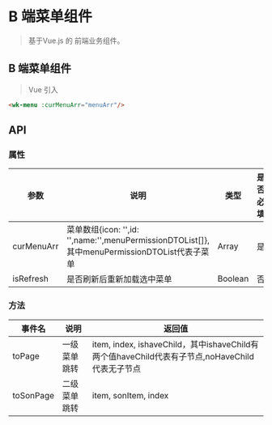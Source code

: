 # B 端菜单组件
> 基于Vue.js 的 前端业务组件。

## B 端菜单组件
> Vue 引入

<wk-menu :curMenuArr="menuArr"/>

```` html
<wk-menu :curMenuArr="menuArr"/>
````

## API

### 属性

|参数|说明|类型|是否必填|默认值|
|---|----|---|-------|-----|
|curMenuArr|菜单数组{icon: \'\',id: \'\',name:\'\',menuPermissionDTOList\[\]},其中menuPermissionDTOList代表子菜单|Array|是|--|
|isRefresh|是否刷新后重新加载选中菜单 |Boolean|否|false|

### 方法

|事件名|说明|返回值|
|---|------|-----|
|toPage|一级菜单跳转|item, index, ishaveChild，其中ishaveChild有两个值haveChild代表有子节点,noHaveChild代表无子节点|
|toSonPage|二级菜单跳转|item, sonItem, index|

<script>
import WkMenu from './Menu';

export default {
  data() {
    return {
      menuArr:[
      {
              		name: '应用管理',
              		icon: 'https://timgsa.baidu.com/timg?image&quality=80&size=b9999_10000&sec=1589198111077&di=3b683f0dfccfa94df2edbd2b4d3d4d77&imgtype=0&src=http%3A%2F%2Fa2.att.hudong.com%2F36%2F48%2F19300001357258133412489354717.jpg',
              		id: 1,
              		url: 'http://www.baidu.com'
              	},
              	{
              		name: '数据管理',
              		icon: 'https://timgsa.baidu.com/timg?image&quality=80&size=b9999_10000&sec=1589198111077&di=3b683f0dfccfa94df2edbd2b4d3d4d77&imgtype=0&src=http%3A%2F%2Fa2.att.hudong.com%2F36%2F48%2F19300001357258133412489354717.jpg',
              		id: 2,

              		menuPermissionDTOList: [{
              				name: "数据列表",
              				parentId: 1,
              				id: 21,
              				icon: 'https://timgsa.baidu.com/timg?image&quality=80&size=b9999_10000&sec=1589198111077&di=3b683f0dfccfa94df2edbd2b4d3d4d77&imgtype=0&src=http%3A%2F%2Fa2.att.hudong.com%2F36%2F48%2F19300001357258133412489354717.jpg',
              				url: 'http://152.136.69.11/course.html#/',
              			},
              			{
              				name: "添加数据",
              				parentId: 1,
              				id: 22,
              				icon: 'https://timgsa.baidu.com/timg?image&quality=80&size=b9999_10000&sec=1589198111077&di=3b683f0dfccfa94df2edbd2b4d3d4d77&imgtype=0&src=http%3A%2F%2Fa2.att.hudong.com%2F36%2F48%2F19300001357258133412489354717.jpg',
              				url: 'http://152.136.69.11/marketing.html#/',
              			}
              		]
              	},
              	{
              		name: '教务管理',
              		icon: 'https://timgsa.baidu.com/timg?image&quality=80&size=b9999_10000&sec=1589198111077&di=3b683f0dfccfa94df2edbd2b4d3d4d77&imgtype=0&src=http%3A%2F%2Fa2.att.hudong.com%2F36%2F48%2F19300001357258133412489354717.jpg',
              		id: 3,
              		url: '',
              		menuPermissionDTOList: [{
              				name: "下线课管理",
              				parentId: 3,
              				id: 31,
              				icon: 'https://timgsa.baidu.com/timg?image&quality=80&size=b9999_10000&sec=1589198111077&di=3b683f0dfccfa94df2edbd2b4d3d4d77&imgtype=0&src=http%3A%2F%2Fa2.att.hudong.com%2F36%2F48%2F19300001357258133412489354717.jpg',
              				url: '',
              			},
              			{
              				name: "直播课管理",
              				parentId: 3,
              				id: 32,
              				icon: 'https://timgsa.baidu.com/timg?image&quality=80&size=b9999_10000&sec=1589198111077&di=3b683f0dfccfa94df2edbd2b4d3d4d77&imgtype=0&src=http%3A%2F%2Fa2.att.hudong.com%2F36%2F48%2F19300001357258133412489354717.jpg',
              				url: '',
              			},
              			{
              				name: "管理课程一",
              				parentId: 3,
              				id: 33,
              				icon: 'https://timgsa.baidu.com/timg?image&quality=80&size=b9999_10000&sec=1589198111077&di=3b683f0dfccfa94df2edbd2b4d3d4d77&imgtype=0&src=http%3A%2F%2Fa2.att.hudong.com%2F36%2F48%2F19300001357258133412489354717.jpg',
              				url: '',
              			},
              			{
              				name: "管理课程二",
              				parentId: 3,
              				id: 34,
              				icon: 'https://timgsa.baidu.com/timg?image&quality=80&size=b9999_10000&sec=1589198111077&di=3b683f0dfccfa94df2edbd2b4d3d4d77&imgtype=0&src=http%3A%2F%2Fa2.att.hudong.com%2F36%2F48%2F19300001357258133412489354717.jpg',
              				url: '',
              			},
              			{
              				name: "管理课程三",
              				parentId: 3,
              				id: 35,
              				icon: 'https://timgsa.baidu.com/timg?image&quality=80&size=b9999_10000&sec=1589198111077&di=3b683f0dfccfa94df2edbd2b4d3d4d77&imgtype=0&src=http%3A%2F%2Fa2.att.hudong.com%2F36%2F48%2F19300001357258133412489354717.jpg',
              				url: '',
              			},
              			{
              				name: "管理课程四",
              				parentId: 3,
              				id: 36,
              				icon: 'https://timgsa.baidu.com/timg?image&quality=80&size=b9999_10000&sec=1589198111077&di=3b683f0dfccfa94df2edbd2b4d3d4d77&imgtype=0&src=http%3A%2F%2Fa2.att.hudong.com%2F36%2F48%2F19300001357258133412489354717.jpg',
              				url: '',
              			},
              			{
              				name: "管理课程五",
              				parentId: 3,
              				id: 37,
              				icon: 'https://timgsa.baidu.com/timg?image&quality=80&size=b9999_10000&sec=1589198111077&di=3b683f0dfccfa94df2edbd2b4d3d4d77&imgtype=0&src=http%3A%2F%2Fa2.att.hudong.com%2F36%2F48%2F19300001357258133412489354717.jpg',
              				url: '',
              			},
              			{
              				name: "管理课程六",
              				parentId: 3,
              				id: 38,
              				icon: 'https://timgsa.baidu.com/timg?image&quality=80&size=b9999_10000&sec=1589198111077&di=3b683f0dfccfa94df2edbd2b4d3d4d77&imgtype=0&src=http%3A%2F%2Fa2.att.hudong.com%2F36%2F48%2F19300001357258133412489354717.jpg',
              				url: '',
              			},
              			{
              				name: "管理课程七",
              				parentId: 3,
              				id: 39,
              				icon: 'https://timgsa.baidu.com/timg?image&quality=80&size=b9999_10000&sec=1589198111077&di=3b683f0dfccfa94df2edbd2b4d3d4d77&imgtype=0&src=http%3A%2F%2Fa2.att.hudong.com%2F36%2F48%2F19300001357258133412489354717.jpg',
              				url: '',
              			}
              		]
              	},
              ],
    };
  },
  beforeCreate() {

  },
  components: {
    WkMenu,
  },
}
</script>
<style lang="less" scope>
@import 'assets/style/menu.less';
</style>
